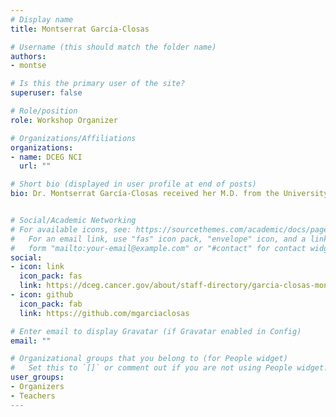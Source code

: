 ```yaml
---
# Display name
title: Montserrat García-Closas

# Username (this should match the folder name)
authors:
- montse

# Is this the primary user of the site?
superuser: false

# Role/position
role: Workshop Organizer

# Organizations/Affiliations
organizations:
- name: DCEG NCI
  url: ""

# Short bio (displayed in user profile at end of posts)
bio: Dr. Montserrat García-Closas received her M.D. from the University of Barcelona, Spain, a Master of Public Health in quantitative methods, and a Doctorate of Public Health in epidemiology from the Harvard School of Public Health. She joined DCEG in 1996 as a postdoctoral fellow, became a tenure-track investigator in 1999, and a tenured senior investigator in 2007. From 2008-2010, she was a visiting scientist at the Department of Oncology and Strangeways Laboratory, Cambridge University, U.K. In 2010, she became a Professor of Epidemiology at the Division of Genetic and Epidemiology of the Institute of Cancer Research (ICR), University of London, U.K. In 2015, she returned to DCEG as Deputy Director and senior investigator. She was appointed Interim Branch Chief for the Integrative Tumor Epidemiology Branch (ITEB) from 2016-2020, and in 2020 she was appointed Director of the Trans-Divisional Research Program (TDRP).


# Social/Academic Networking
# For available icons, see: https://sourcethemes.com/academic/docs/page-builder/#icons
#   For an email link, use "fas" icon pack, "envelope" icon, and a link in the
#   form "mailto:your-email@example.com" or "#contact" for contact widget.
social:
- icon: link
  icon_pack: fas
  link: https://dceg.cancer.gov/about/staff-directory/garcia-closas-montserrat
- icon: github
  icon_pack: fab
  link: https://github.com/mgarciaclosas

# Enter email to display Gravatar (if Gravatar enabled in Config)
email: ""

# Organizational groups that you belong to (for People widget)
#   Set this to `[]` or comment out if you are not using People widget.
user_groups:
- Organizers
- Teachers
---
```


